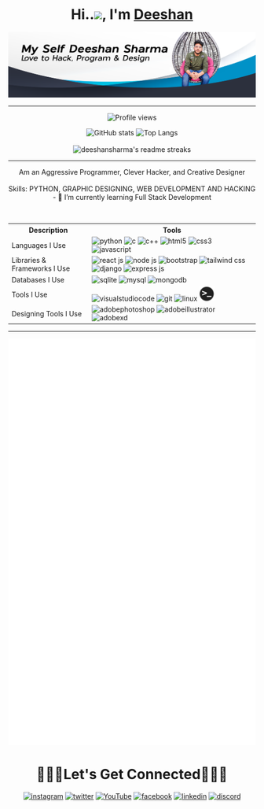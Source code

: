 
<h1  align=center>Hi..<img  src="https://media.giphy.com/media/hvRJCLFzcasrR4ia7z/giphy.gif"  width="30px"></a>, I'm <a  href='https://www.deeshansharma.me/'  target='_blank'>Deeshan</a></h1>

<img src="https://raw.githubusercontent.com/DeeshanSharma/DeeshanSharma/master/Banner.png" alt="Banner Image About Deeshan Sharma">

<hr />

<p  align="center"><img src='https://gpvc.arturio.dev/DeeshanSharma' alt='Profile views'><br /></p>
<p  align="center"><img  src="https://github-readme-stats.vercel.app/api?username=DeeshanSharma&show_icons=true&count_private=true&theme=tokyonight&bg_color=ffffff00"  alt="GitHub stats" /> <img  src="https://github-readme-stats.vercel.app/api/top-langs/?username=DeeshanSharma&layout=compact&theme=tokyonight&bg_color=ffffff00" alt="Top Langs" /><br /><br /><img src="https://github-readme-streak-stats.herokuapp.com/?user=deeshansharma&theme=tokyonight_duo" alt="deeshansharma's readme streaks" /></p>

<hr />

<p align=center>Am an Aggressive Programmer, Clever Hacker, and Creative Designer<br><br>
Skills: PYTHON, GRAPHIC DESIGNING, WEB DEVELOPMENT AND HACKING<br>
- 🌱 I’m currently learning Full Stack Development</p>

<br />

<table align=center>
<tr>
<th>Description</th>
<th>Tools</th>
</tr>
<tr>
<td>Languages I Use</td>
<td><img  src='https://www.vectorlogo.zone/logos/python/python-icon.svg'  alt='python'  height='30'> <img  src='https://devicons.github.io/devicon/devicon.git/icons/c/c-original.svg'  alt='c'  height='35'> <img  src='https://devicons.github.io/devicon/devicon.git/icons/cplusplus/cplusplus-original.svg'  alt='c++'  height='35'> <img  src='https://www.vectorlogo.zone/logos/w3_html5/w3_html5-icon.svg'  alt='html5'  height='30'> <img  src='https://devicons.github.io/devicon/devicon.git/icons/css3/css3-original-wordmark.svg'  alt='css3'  height='40'> <img  src='https://devicons.github.io/devicon/devicon.git/icons/javascript/javascript-original.svg'  alt='javascript'  height='30'></td>
</tr>
<tr>
<td>Libraries & Frameworks I Use</td>
<td><img  src='https://www.vectorlogo.zone/logos/reactjs/reactjs-icon.svg'  alt='react js'  height='30'> <img  src='https://www.vectorlogo.zone/logos/nodejs/nodejs-icon.svg'  alt='node js'  height='30'> <img  src='https://devicons.github.io/devicon/devicon.git/icons/bootstrap/bootstrap-plain.svg'  alt='bootstrap'  height='30'> <img  src='https://www.vectorlogo.zone/logos/tailwindcss/tailwindcss-icon.svg'  alt='tailwind css'  height='30'> <img  src='https://devicons.github.io/devicon/devicon.git/icons/django/django-original.svg'  alt='django'  width='40'> <img  src='https://devicons.github.io/devicon/devicon.git/icons/express/express-original-wordmark.svg'  alt='express js'  width='45'></td>
</tr>
<tr>
<td>Databases I Use</td>
<td><img  src='https://www.vectorlogo.zone/logos/sqlite/sqlite-icon.svg'  alt='sqlite'  height='30'> <img  src='https://www.vectorlogo.zone/logos/mysql/mysql-official.svg'  alt='mysql'  height='35'> <img  src='https://www.vectorlogo.zone/logos/mongodb/mongodb-icon.svg'  alt='mongodb'  height='35'></td>
</tr>
<tr>
<td>Tools I Use</td>
<td><img  src='https://www.vectorlogo.zone/logos/visualstudio_code/visualstudio_code-icon.svg'  alt='visualstudiocode'  height='30'> <img  src='https://www.vectorlogo.zone/logos/git-scm/git-scm-icon.svg'  alt='git'  height='30'> <img  src='https://devicons.github.io/devicon/devicon.git/icons/linux/linux-original.svg'  alt='linux'  height='30'> <img  src="https://raw.githubusercontent.com/github/explore/80688e429a7d4ef2fca1e82350fe8e3517d3494d/topics/terminal/terminal.png"  alt="Terminal"  width="30px"></td>
</tr>
<tr>
<td>Designing Tools I Use</td>
<td><img  src='https://seeklogo.com/images/A/adobe-photoshop-cc-logo-CBD0AAA3A7-seeklogo.com.png'  alt='adobephotoshop'  height='29'> <img  src='https://www.vectorlogo.zone/logos/adobe_illustrator/adobe_illustrator-icon.svg'  alt='adobeillustrator'  height='30'> <img  src='https://cdn.worldvectorlogo.com/logos/adobe-xd.svg'  alt='adobexd'  height='30'></td>
</tr>
</table>

<hr />

<p  align=center><img src='https://github.com/DeeshanSharma/DeeshanSharma/blob/master/github-metrics.svg'  alt='GitHub metrics'></p>

<h1  align=center>🤘🏻🥳Let's Get Connected🥳🤘🏻</h1>

<p  align=center><a  href="https://www.instagram.com/i_am___unknown__"  target="_blank"><img  src='https://www.vectorlogo.zone/logos/instagram/instagram-icon.svg'  alt='instagram'  height='40'></a> <a  href="https://twitter.com/DeeshanSharma_"  target="_blank"><img  src='https://www.vectorlogo.zone/logos/twitter/twitter-official.svg'  alt='twitter'  height='40'></a> <a  href="https://www.youtube.com/c/TechTeach_ds"  target="_blank"><img  src='https://www.vectorlogo.zone/logos/youtube/youtube-icon.svg'  alt='YouTube'  height='44'></a> <a  href="https://www.facebook.com/deeshan.sharma"  target="_blank"><img  src='https://www.vectorlogo.zone/logos/facebook/facebook-icon.svg'  alt='facebook'  height='40'></a> <a  href="https://www.linkedin.com/in/deeshansharma"  target="_blank"><img  src='https://www.vectorlogo.zone/logos/linkedin/linkedin-icon.svg'  alt='linkedin'  height='40'></a> <a  href="https://discord.gg/JMQ5Nwe"  target="_blank"><img  src='https://www.vectorlogo.zone/logos/discordapp/discordapp-icon.svg'  alt='discord'  height='40'></a></p>

<br />
